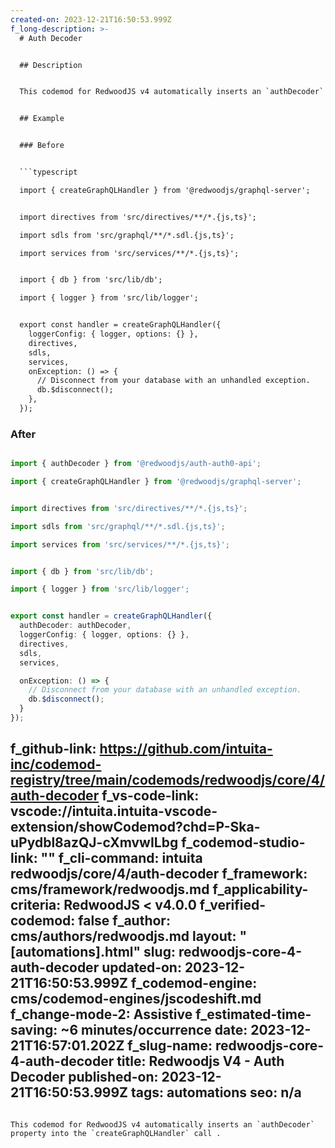 ```yaml
---
created-on: 2023-12-21T16:50:53.999Z
f_long-description: >-
  # Auth Decoder


  ## Description


  This codemod for RedwoodJS v4 automatically inserts an `authDecoder` property into the `createGraphQLHandler` call if it's not already present. It also adds an import statement for `authDecoder` from `@redwoodjs/auth-auth0-api` at the beginning of the file, ensuring that the necessary functionality for authentication is correctly integrated.


  ## Example


  ### Before


  ```typescript

  import { createGraphQLHandler } from '@redwoodjs/graphql-server';


  import directives from 'src/directives/**/*.{js,ts}';

  import sdls from 'src/graphql/**/*.sdl.{js,ts}';

  import services from 'src/services/**/*.{js,ts}';


  import { db } from 'src/lib/db';

  import { logger } from 'src/lib/logger';


  export const handler = createGraphQLHandler({
    loggerConfig: { logger, options: {} },
    directives,
    sdls,
    services,
    onException: () => {
      // Disconnect from your database with an unhandled exception.
      db.$disconnect();
    },
  });

  ```


  ### After


  ```typescript

  import { authDecoder } from '@redwoodjs/auth-auth0-api';

  import { createGraphQLHandler } from '@redwoodjs/graphql-server';


  import directives from 'src/directives/**/*.{js,ts}';

  import sdls from 'src/graphql/**/*.sdl.{js,ts}';

  import services from 'src/services/**/*.{js,ts}';


  import { db } from 'src/lib/db';

  import { logger } from 'src/lib/logger';


  export const handler = createGraphQLHandler({
    authDecoder: authDecoder,
    loggerConfig: { logger, options: {} },
    directives,
    sdls,
    services,

    onException: () => {
      // Disconnect from your database with an unhandled exception.
      db.$disconnect();
    }
  });

  ```
f_github-link: https://github.com/intuita-inc/codemod-registry/tree/main/codemods/redwoodjs/core/4/auth-decoder
f_vs-code-link: vscode://intuita.intuita-vscode-extension/showCodemod?chd=P-Ska-uPydbl8azQJ-cXmvwILbg
f_codemod-studio-link: ""
f_cli-command: intuita redwoodjs/core/4/auth-decoder
f_framework: cms/framework/redwoodjs.md
f_applicability-criteria: RedwoodJS < v4.0.0
f_verified-codemod: false
f_author: cms/authors/redwoodjs.md
layout: "[automations].html"
slug: redwoodjs-core-4-auth-decoder
updated-on: 2023-12-21T16:50:53.999Z
f_codemod-engine: cms/codemod-engines/jscodeshift.md
f_change-mode-2: Assistive
f_estimated-time-saving: ~6 minutes/occurrence
date: 2023-12-21T16:57:01.202Z
f_slug-name: redwoodjs-core-4-auth-decoder
title: Redwoodjs V4 - Auth Decoder
published-on: 2023-12-21T16:50:53.999Z
tags: automations
seo: n/a
---
```

This codemod for RedwoodJS v4 automatically inserts an `authDecoder` property into the `createGraphQLHandler` call .
